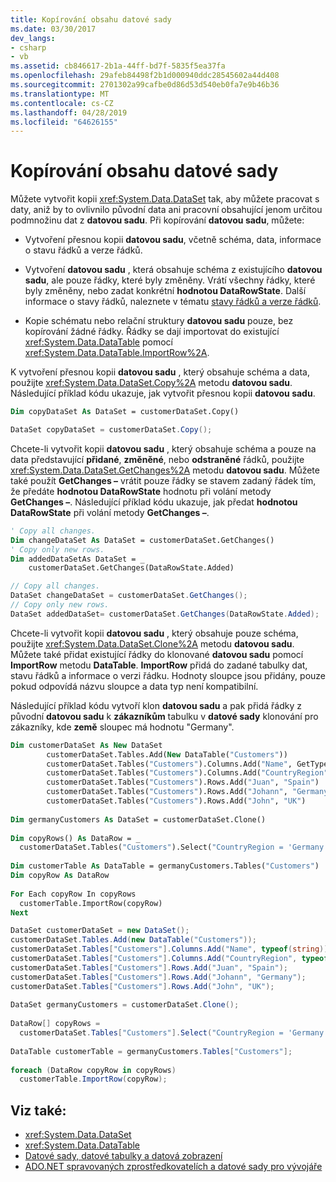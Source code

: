 ```yaml
---
title: Kopírování obsahu datové sady
ms.date: 03/30/2017
dev_langs:
- csharp
- vb
ms.assetid: cb846617-2b1a-44ff-bd7f-5835f5ea37fa
ms.openlocfilehash: 29afeb84498f2b1d000940ddc28545602a44d408
ms.sourcegitcommit: 2701302a99cafbe0d86d53d540eb0fa7e9b46b36
ms.translationtype: MT
ms.contentlocale: cs-CZ
ms.lasthandoff: 04/28/2019
ms.locfileid: "64626155"
---
```

# <a name="copying-dataset-contents"></a>Kopírování obsahu datové sady
Můžete vytvořit kopii <xref:System.Data.DataSet> tak, aby můžete pracovat s daty, aniž by to ovlivnilo původní data ani pracovní obsahující jenom určitou podmnožinu dat z **datovou sadu**. Při kopírování **datovou sadu**, můžete:  
  
- Vytvoření přesnou kopii **datovou sadu**, včetně schéma, data, informace o stavu řádků a verze řádků.  
  
- Vytvoření **datovou sadu** , která obsahuje schéma z existujícího **datovou sadu**, ale pouze řádky, které byly změněny. Vrátí všechny řádky, které byly změněny, nebo zadat konkrétní **hodnotou DataRowState**. Další informace o stavy řádků, naleznete v tématu [stavy řádků a verze řádků](../../../../../docs/framework/data/adonet/dataset-datatable-dataview/row-states-and-row-versions.md).  
  
- Kopie schématu nebo relační struktury **datovou sadu** pouze, bez kopírování žádné řádky. Řádky se dají importovat do existující <xref:System.Data.DataTable> pomocí <xref:System.Data.DataTable.ImportRow%2A>.  
  
 K vytvoření přesnou kopii **datovou sadu** , který obsahuje schéma a data, použijte <xref:System.Data.DataSet.Copy%2A> metodu **datovou sadu**. Následující příklad kódu ukazuje, jak vytvořit přesnou kopii **datovou sadu**.  
  
```vb  
Dim copyDataSet As DataSet = customerDataSet.Copy()  
```  
  
```csharp  
DataSet copyDataSet = customerDataSet.Copy();  
```  
  
 Chcete-li vytvořit kopii **datovou sadu** , který obsahuje schéma a pouze na data představující **přidané**, **změněné**, nebo **odstraněné** řádků, použijte <xref:System.Data.DataSet.GetChanges%2A> metodu **datovou sadu**. Můžete také použít **GetChanges –** vrátit pouze řádky se stavem zadaný řádek tím, že předáte **hodnotou DataRowState** hodnotu při volání metody **GetChanges –**. Následující příklad kódu ukazuje, jak předat **hodnotou DataRowState** při volání metody **GetChanges –**.  
  
```vb  
' Copy all changes.  
Dim changeDataSet As DataSet = customerDataSet.GetChanges()  
' Copy only new rows.  
Dim addedDataSetAs DataSet = _  
    customerDataSet.GetChanges(DataRowState.Added)  
```  
  
```csharp  
// Copy all changes.  
DataSet changeDataSet = customerDataSet.GetChanges();  
// Copy only new rows.  
DataSet addedDataSet= customerDataSet.GetChanges(DataRowState.Added);  
```  
  
 Chcete-li vytvořit kopii **datovou sadu** , který obsahuje pouze schéma, použijte <xref:System.Data.DataSet.Clone%2A> metodu **datovou sadu**. Můžete také přidat existující řádky do klonované **datovou sadu** pomocí **ImportRow** metodu **DataTable**. **ImportRow** přidá do zadané tabulky dat, stavu řádků a informace o verzi řádku. Hodnoty sloupce jsou přidány, pouze pokud odpovídá názvu sloupce a data typ není kompatibilní.  
  
 Následující příklad kódu vytvoří klon **datovou sadu** a pak přidá řádky z původní **datovou sadu** k **zákazníkům** tabulku v **datové sady**  klonování pro zákazníky, kde **země** sloupec má hodnotu "Germany".  
  
```vb  
Dim customerDataSet As New DataSet  
        customerDataSet.Tables.Add(New DataTable("Customers"))  
        customerDataSet.Tables("Customers").Columns.Add("Name", GetType(String))  
        customerDataSet.Tables("Customers").Columns.Add("CountryRegion", GetType(String))  
        customerDataSet.Tables("Customers").Rows.Add("Juan", "Spain")  
        customerDataSet.Tables("Customers").Rows.Add("Johann", "Germany")  
        customerDataSet.Tables("Customers").Rows.Add("John", "UK")  
  
Dim germanyCustomers As DataSet = customerDataSet.Clone()  
  
Dim copyRows() As DataRow = _  
  customerDataSet.Tables("Customers").Select("CountryRegion = 'Germany'")  
  
Dim customerTable As DataTable = germanyCustomers.Tables("Customers")  
Dim copyRow As DataRow  
  
For Each copyRow In copyRows  
  customerTable.ImportRow(copyRow)  
Next  
```  
  
```csharp  
DataSet customerDataSet = new DataSet();  
customerDataSet.Tables.Add(new DataTable("Customers"));  
customerDataSet.Tables["Customers"].Columns.Add("Name", typeof(string));  
customerDataSet.Tables["Customers"].Columns.Add("CountryRegion", typeof(string));  
customerDataSet.Tables["Customers"].Rows.Add("Juan", "Spain");  
customerDataSet.Tables["Customers"].Rows.Add("Johann", "Germany");  
customerDataSet.Tables["Customers"].Rows.Add("John", "UK");  
  
DataSet germanyCustomers = customerDataSet.Clone();  
  
DataRow[] copyRows =   
  customerDataSet.Tables["Customers"].Select("CountryRegion = 'Germany'");  
  
DataTable customerTable = germanyCustomers.Tables["Customers"];  
  
foreach (DataRow copyRow in copyRows)  
  customerTable.ImportRow(copyRow);  
```  
  
## <a name="see-also"></a>Viz také:

- <xref:System.Data.DataSet>
- <xref:System.Data.DataTable>
- [Datové sady, datové tabulky a datová zobrazení](../../../../../docs/framework/data/adonet/dataset-datatable-dataview/index.md)
- [ADO.NET spravovaných zprostředkovatelích a datové sady pro vývojáře](https://go.microsoft.com/fwlink/?LinkId=217917)
